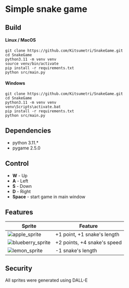 # Simple snake game

## Build
#### Linux / MacOS
```
git clone https://github.com/Kitsumetri/SnakeGame.git
cd SnakeGame
python3.11 -m venv venv
source venv/bin/activate
pip install -r requirements.txt
python src/main.py
```
#### Windows
```
git clone https://github.com/Kitsumetri/SnakeGame.git
cd SnakeGame
python3.11 -m venv venv
venv\Scripts\activate.bat
pip install -r requirements.txt
python src/main.py
```
## Dependencies
* python 3.11.*
* pygame 2.5.0
  
## Control
* **W** - Up
* **A** - Left
* **S** - Down
* **D** - Right
* **Space** - start game in main window
  
## Features
| Sprite   | Feature |
|---|---|
| ![apple_sprite](https://github.com/Kitsumetri/SnakeGame/assets/100523204/877acfb7-b6f2-441b-880c-278d7510e694) | +1 point, +1 snake's length |
| ![blueberry_sprite](https://github.com/Kitsumetri/SnakeGame/assets/100523204/d3e83c65-64c0-4e8d-a953-aea6273eae8c) | +2 points, +4 snake's speed |
| ![lemon_sprite](https://github.com/Kitsumetri/SnakeGame/assets/100523204/2b702514-febe-4099-806d-16a73f2d790e) | -1 snake's length |

## Security
All sprites were generated using DALL-E
